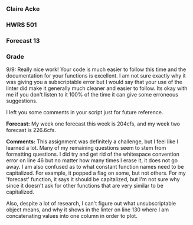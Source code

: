 ### Claire Acke
### HWRS 501
### Forecast 13

### Grade 
9/9: 
Really nice work! Your code is much easier to follow this time and the documentation for your functions is excellent.  I am not sure exactly why it was giving you a subscriptable error but I would say that your use of the linter did make it generally much cleaner and easier to follow. Its okay with me if you don't listen to it 100% of the time it can give some erroneous suggestions. 

I left you some comments in your script just for future reference. 

**Forecast:** My week one forecast this week is 204cfs, and my week two forecast is 226.6cfs.


**Comments:** This assignment was definitely a challenge, but I feel like I learned a lot. Many of my remaining questions seem to stem from formatting questions. I did try and get rid of the whitespace convention error on line 46 but no matter how many times I erase it, it does not go away. I am also confused as to what constant function names need to be capitalized. For example, it popped a flag on some, but not others. For my 'forecast' function, it says it should be capitalized, but I'm not sure why since it doesn't ask for other functions that are very similar to be capitalized. 

Also, despite a lot of research, I can't figure out what unsubscriptable object means, and why it shows in the linter on line 130 where I am concatenating values into one column in order to plot. 